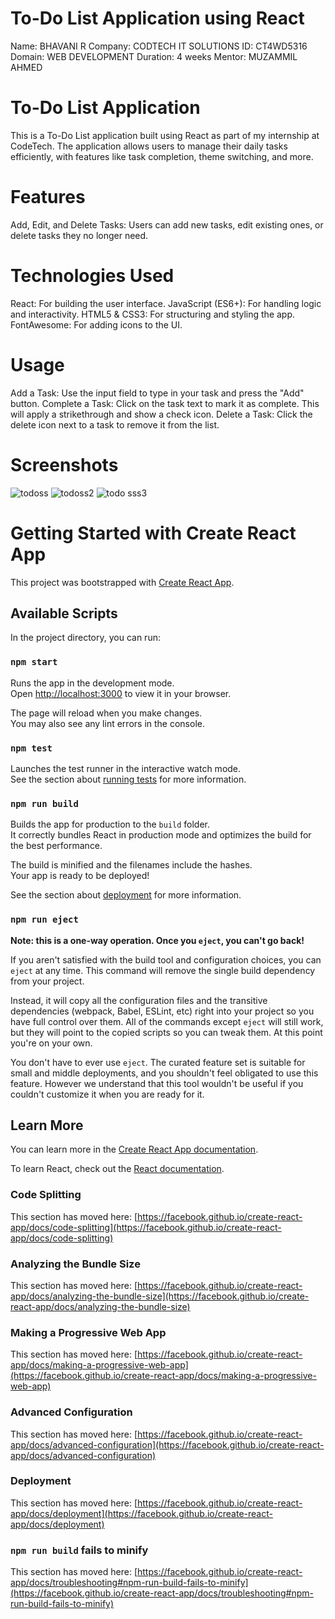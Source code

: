 # To-Do List Application using React
Name: BHAVANI R Company: CODTECH IT SOLUTIONS
ID: CT4WD5316 Domain: WEB DEVELOPMENT Duration: 4 weeks Mentor: MUZAMMIL AHMED

# To-Do List Application
This is a To-Do List application built using React as part of my internship at CodeTech. The application allows users to manage their daily tasks efficiently, with features like task completion, theme switching, and more.

# Features
Add, Edit, and Delete Tasks: Users can add new tasks, edit existing ones, or delete tasks they no longer need.

# Technologies Used
React: For building the user interface.
JavaScript (ES6+): For handling logic and interactivity.
HTML5 & CSS3: For structuring and styling the app.
FontAwesome: For adding icons to the UI.


# Usage
Add a Task: Use the input field to type in your task and press the "Add" button.
Complete a Task: Click on the task text to mark it as complete. This will apply a strikethrough and show a check icon.
Delete a Task: Click the delete icon next to a task to remove it from the list.
# Screenshots
![todoss](https://github.com/user-attachments/assets/023ad677-8fe8-4e14-86f1-8a1a27e44e77)
![todoss2](https://github.com/user-attachments/assets/d6e8b23b-c109-4f90-909e-f7949ea072c7)
![todo sss3](https://github.com/user-attachments/assets/f91a1c82-91a6-4965-ad7b-de33d2b2f921)










# Getting Started with Create React App

This project was bootstrapped with [Create React App](https://github.com/facebook/create-react-app).

## Available Scripts

In the project directory, you can run:

### `npm start`

Runs the app in the development mode.\
Open [http://localhost:3000](http://localhost:3000) to view it in your browser.

The page will reload when you make changes.\
You may also see any lint errors in the console.

### `npm test`

Launches the test runner in the interactive watch mode.\
See the section about [running tests](https://facebook.github.io/create-react-app/docs/running-tests) for more information.

### `npm run build`

Builds the app for production to the `build` folder.\
It correctly bundles React in production mode and optimizes the build for the best performance.

The build is minified and the filenames include the hashes.\
Your app is ready to be deployed!

See the section about [deployment](https://facebook.github.io/create-react-app/docs/deployment) for more information.

### `npm run eject`

**Note: this is a one-way operation. Once you `eject`, you can't go back!**

If you aren't satisfied with the build tool and configuration choices, you can `eject` at any time. This command will remove the single build dependency from your project.

Instead, it will copy all the configuration files and the transitive dependencies (webpack, Babel, ESLint, etc) right into your project so you have full control over them. All of the commands except `eject` will still work, but they will point to the copied scripts so you can tweak them. At this point you're on your own.

You don't have to ever use `eject`. The curated feature set is suitable for small and middle deployments, and you shouldn't feel obligated to use this feature. However we understand that this tool wouldn't be useful if you couldn't customize it when you are ready for it.

## Learn More

You can learn more in the [Create React App documentation](https://facebook.github.io/create-react-app/docs/getting-started).

To learn React, check out the [React documentation](https://reactjs.org/).

### Code Splitting

This section has moved here: [https://facebook.github.io/create-react-app/docs/code-splitting](https://facebook.github.io/create-react-app/docs/code-splitting)

### Analyzing the Bundle Size

This section has moved here: [https://facebook.github.io/create-react-app/docs/analyzing-the-bundle-size](https://facebook.github.io/create-react-app/docs/analyzing-the-bundle-size)

### Making a Progressive Web App

This section has moved here: [https://facebook.github.io/create-react-app/docs/making-a-progressive-web-app](https://facebook.github.io/create-react-app/docs/making-a-progressive-web-app)

### Advanced Configuration

This section has moved here: [https://facebook.github.io/create-react-app/docs/advanced-configuration](https://facebook.github.io/create-react-app/docs/advanced-configuration)

### Deployment

This section has moved here: [https://facebook.github.io/create-react-app/docs/deployment](https://facebook.github.io/create-react-app/docs/deployment)

### `npm run build` fails to minify

This section has moved here: [https://facebook.github.io/create-react-app/docs/troubleshooting#npm-run-build-fails-to-minify](https://facebook.github.io/create-react-app/docs/troubleshooting#npm-run-build-fails-to-minify)
